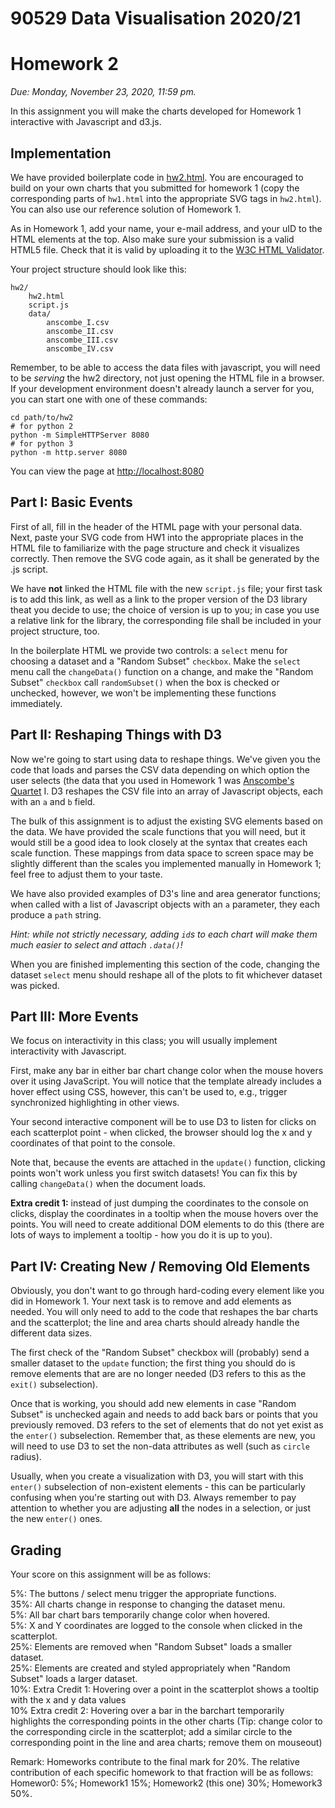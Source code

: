 # 90529 Data Visualisation 2020/21
# Homework 2
*Due: Monday, November 23, 2020, 11:59 pm.*

In this assignment you will make the charts developed for Homework 1 interactive with Javascript and d3.js.

## Implementation

We have provided boilerplate code in [hw2.html](hw2.html). 
You are encouraged to build on your own charts that you submitted for homework 1 (copy the corresponding parts of ``hw1.html`` into the appropriate SVG tags in ``hw2.html``). You can also use our reference solution of Homework 1.

As in Homework 1, add your name, your e-mail address, and your uID to the HTML elements at the top. Also make sure your submission is a valid HTML5 file. Check that it is valid by uploading it to the [W3C HTML Validator](https://validator.w3.org/#validate_by_upload).

Your project structure should look like this:

    hw2/
        hw2.html
        script.js
        data/
            anscombe_I.csv
            anscombe_II.csv
            anscombe_III.csv
            anscombe_IV.csv

Remember, to be able to access the data files with javascript, you will need to be *serving* the hw2 directory, not just opening the HTML file in a browser. If your development environment doesn't already launch a server for you, you can start one with one of these commands:

    cd path/to/hw2
    # for python 2
    python -m SimpleHTTPServer 8080
    # for python 3
    python -m http.server 8080

You can view the page at [http://localhost:8080](http://localhost:8080)

## Part I: Basic Events

First of all, fill in the header of the HTML page with your personal data. Next, paste your SVG code from HW1 into the appropriate places in the HTML file to familiarize with the page structure and check it visualizes correctly. Then remove the SVG code again, as it shall be generated by the .js script. 

We have **not** linked the HTML file with the new ``script.js`` file; your first task is to add this link, as well as a link to the proper version of the D3 library theat you decide to use; the choice of version is up to you; in case you use a relative link for the library, the corresponding file shall be included in your project structure, too.

In the boilerplate HTML we provide two controls: a ``select`` menu for choosing a dataset and a "Random Subset" ``checkbox``. Make the ``select`` menu call the ``changeData()`` function on a change, and make the "Random Subset" ``checkbox`` call ``randomSubset()`` when the box is checked or unchecked, however, we won't be implementing these functions immediately.

## Part II: Reshaping Things with D3

Now we're going to start using data to reshape things. We've given you the code that loads and parses the CSV data depending on which option the user selects (the data that you used in Homework 1 was [Anscombe's Quartet](https://en.wikipedia.org/wiki/Anscombe%27s_quartet) I. D3 reshapes the CSV file into an array of Javascript objects, each with an `a` and `b` field.

The bulk of this assignment is to adjust the existing SVG elements based on the data. We have provided the scale functions that you will need, but it would still be a good idea to look closely at the syntax that creates each scale function. These mappings from data space to screen space may be slightly different than the scales you implemented manually in Homework 1; feel free to adjust them to your taste.

We have also provided examples of D3's line and area generator functions; when called with a list of Javascript objects with an `a` parameter, they each produce a `path` string.

*Hint: while not strictly necessary, adding ``id``s to each chart will make them much easier to select and attach ``.data()``!*

When you are finished implementing this section of the code, changing the dataset ``select`` menu should reshape all of the plots to fit whichever dataset was picked.

## Part III: More Events

We focus on interactivity in this class; you will usually implement interactivity with Javascript.

First, make any bar in either bar chart change color when the mouse hovers over it using JavaScript. You will notice that the template already includes a hover effect using CSS, however, this can't be used to, e.g., trigger synchronized highlighting in other views.

Your second interactive component will be to use D3 to listen for clicks on each scatterplot point - when clicked, the browser should log the x and y coordinates of that point to the console.

Note that, because the events are attached in the ``update()`` function, clicking points won't work unless you first switch datasets! You can fix this by calling ``changeData()`` when the document loads.

**Extra credit 1:** instead of just dumping the coordinates to the console on clicks, display the coordinates in a tooltip when the mouse hovers over the points. You will need to create additional DOM elements to do this (there are lots of ways to implement a tooltip - how you do it is up to you).

## Part IV: Creating New / Removing Old Elements

Obviously, you don't want to go through hard-coding every element like you did in Homework 1. Your next task is to remove and add elements as needed. You will only need to add to the code that reshapes the bar charts and the scatterplot; the line and area charts should already handle the different data sizes.

The first check of the "Random Subset" checkbox will (probably) send a smaller dataset to the ``update`` function; the first thing you should do is remove elements that are are no longer needed (D3 refers to this as the ``exit()`` subselection).

Once that is working, you should add new elements in case "Random Subset" is unchecked again and needs to add back bars or points that you previously removed. D3 refers to the set of elements that do not yet exist as the ``enter()`` subselection. Remember that, as these elements are new, you will need to use D3 to set the non-data attributes as well (such as ``circle`` radius).

Usually, when you create a visualization with D3, you will start with this ``enter()`` subselection of non-existent elements - this can be particularly confusing when you're starting out with D3. Always remember to pay attention to whether you are adjusting **all** the nodes in a selection, or just the new ``enter()`` ones.

## Grading

Your score on this assignment will be as follows:

5%: The buttons / select menu trigger the appropriate functions.   
35%: All charts change in response to changing the dataset menu.   
5%: All bar chart bars temporarily change color when hovered.   
5%: X and Y coordinates are logged to the console when clicked in the scatterplot.   
25%: Elements are removed when "Random Subset" loads a smaller dataset.   
25%: Elements are created and styled appropriately when "Random Subset" loads a larger dataset.  
10%: Extra Credit 1: Hovering over a point in the scatterplot shows a tooltip with the x and y data values  
10% Extra credit 2: Hovering over a bar in the barchart temporarily highlights the corresponding points in the other charts (Tip: change color to the corresponding circle in the scatterplot; add a similar circle to the corresponding point in the line and area charts; remove them on mouseout)

Remark: Homeworks contribute to the final mark for 20%. The relative contribution of each specific homework to that fraction will be as follows: Homewor0: 5%; Homework1 15%; Homework2 (this one) 30%; Homework3 50%.   
